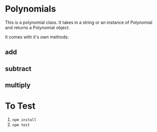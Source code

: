 # Polynomials

This is a polynomial class. It takes in a string or an instance of Polynomial and returns a Polynomial object.

It comes with it's own methods:
## add
## subtract
## multiply

# To Test
1. `npm install`
2. `npm test`
